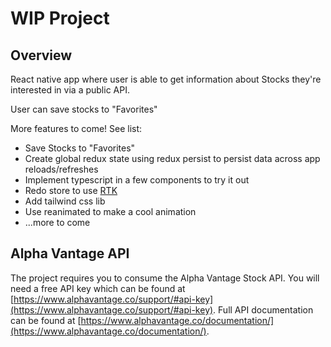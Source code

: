 # WIP Project

## Overview
React native app where user is able to get information about Stocks they're interested in via a public API. 

User can save stocks to "Favorites"

More features to come! See list:

* Save Stocks to "Favorites"
* Create global redux state using redux persist to persist data across app reloads/refreshes
* Implement typescript in a few components to try it out
* Redo store to use [RTK](https://redux-toolkit.js.org/introduction/getting-started)
* Add tailwind css lib
* Use reanimated to make a cool animation
* ...more to come


## Alpha Vantage API
The project requires you to consume the Alpha Vantage Stock API. You will need a free API key which can be found at [https://www.alphavantage.co/support/#api-key](https://www.alphavantage.co/support/#api-key). Full API documentation can be found at [https://www.alphavantage.co/documentation/](https://www.alphavantage.co/documentation/).
